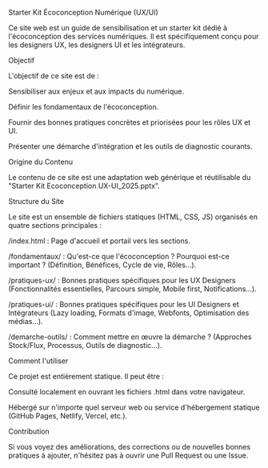 Starter Kit Écoconception Numérique (UX/UI)

Ce site web est un guide de sensibilisation et un starter kit dédié à l'écoconception des services numériques. Il est spécifiquement conçu pour les designers UX, les designers UI et les intégrateurs.

Objectif

L'objectif de ce site est de :

Sensibiliser aux enjeux et aux impacts du numérique.

Définir les fondamentaux de l'écoconception.

Fournir des bonnes pratiques concrètes et priorisées pour les rôles UX et UI.

Présenter une démarche d'intégration et les outils de diagnostic courants.


Origine du Contenu

Le contenu de ce site est une adaptation web générique et réutilisable du "Starter Kit Ecoconception UX-UI_2025.pptx".


Structure du Site

Le site est un ensemble de fichiers statiques (HTML, CSS, JS) organisés en quatre sections principales :

/index.html : Page d'accueil et portail vers les sections.

/fondamentaux/ : Qu'est-ce que l'écoconception ? Pourquoi est-ce important ? (Définition, Bénéfices, Cycle de vie, Rôles...).

/pratiques-ux/ : Bonnes pratiques spécifiques pour les UX Designers (Fonctionnalités essentielles, Parcours simple, Mobile first, Notifications...).

/pratiques-ui/ : Bonnes pratiques spécifiques pour les UI Designers et Intégrateurs (Lazy loading, Formats d'image, Webfonts, Optimisation des médias...).

/demarche-outils/ : Comment mettre en œuvre la démarche ? (Approches Stock/Flux, Processus, Outils de diagnostic...).


Comment l'utiliser

Ce projet est entièrement statique. Il peut être :

Consulté localement en ouvrant les fichiers .html dans votre navigateur.

Hébergé sur n'importe quel serveur web ou service d'hébergement statique (GitHub Pages, Netlify, Vercel, etc.).


Contribution

Si vous voyez des améliorations, des corrections ou de nouvelles bonnes pratiques à ajouter, n'hésitez pas à ouvrir une Pull Request ou une Issue.
